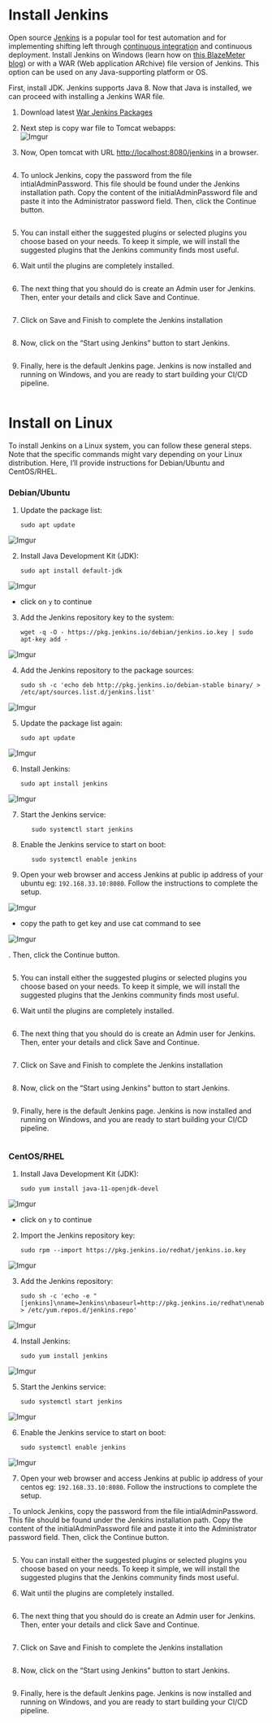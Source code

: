 <h1 id="install-jenkins">Install Jenkins</h1>
<p>Open source  <a href="https://jenkins.io/">Jenkins</a>  is a popular tool for test automation and for implementing shifting left through  <a href="https://www.blazemeter.com/blog/cicd-pipeline-jenkins-github">continuous integration</a>  and continuous deployment. Install Jenkins on Windows (learn how on  <a href="https://www.blazemeter.com/blog/how-to-install-jenkins-on-windows">this BlazeMeter blog</a>) or with a WAR (Web application ARchive) file version of Jenkins. This option can be used on any Java-supporting platform or OS.</p>
<p>First, install JDK. Jenkins supports Java 8. Now that Java is installed, we can proceed with installing a Jenkins WAR file.</p>
<ol>
<li>
<p>Download latest <a href="https://get.jenkins.io/war-stable/">War Jenkins Packages</a></p>
</li>
<li>
<p>Next step is copy war file to Tomcat webapps:<br>
<img src="https://i.imgur.com/Y3y49xE.png" alt="Imgur"></p>
</li>
<li>
<p>Now, Open tomcat with URL <a href="http://localhost:8080/jenkins">http://localhost:8080/jenkins</a> in a browser.</p>
</li>
</ol>
<p><img src="https://www.blazemeter.com/sites/default/files/image/2022-06/b1i10.png" alt=""></p>
<ol start="4">
<li>To unlock Jenkins, copy the password from the file intialAdminPassword. This file should be found under the Jenkins installation path. Copy the content of the initialAdminPassword file and paste it into the Administrator password field. Then, click the Continue button.</li>
</ol>
<p><img src="https://www.blazemeter.com/sites/default/files/image/2022-06/b1i11.png" alt=""></p>
<ol start="5">
<li>
<p>You can install either the suggested plugins or selected plugins you choose based on your needs. To keep it simple, we will install the suggested plugins that the Jenkins community finds most useful.<br>
<img src="https://www.blazemeter.com/sites/default/files/image/2022-06/b1i12.png" alt=""></p>
</li>
<li>
<p>Wait until the plugins are completely installed.</p>
</li>
</ol>
<p><img src="https://www.blazemeter.com/sites/default/files/image/2022-06/b1i13.png" alt=""></p>
<ol start="6">
<li>The next thing that you should do is create an Admin user for Jenkins. Then, enter your details and click Save and Continue.</li>
</ol>
<p><img src="https://www.blazemeter.com/sites/default/files/image/2022-06/b1i14.png" alt=""></p>
<ol start="7">
<li>Click on Save and Finish to complete the Jenkins installation</li>
</ol>
<p><img src="https://www.blazemeter.com/sites/default/files/image/2022-06/b1i15.png" alt=""></p>
<ol start="8">
<li>Now, click on the “Start using Jenkins” button to start Jenkins.</li>
</ol>
<p><img src="https://www.blazemeter.com/sites/default/files/image/2022-06/b1i16.png" alt=""></p>
<ol start="9">
<li>Finally, here is the default Jenkins page. Jenkins is now installed and running on Windows, and you are ready to start building your CI/CD pipeline.</li>
</ol>
<p><img src="https://www.blazemeter.com/sites/default/files/image/2022-06/b1i17.png" alt=""></p>
<h1 id="install-on-linux">Install on Linux</h1>
<p>To install Jenkins on a Linux system, you can follow these general steps. Note that the specific commands might vary depending on your Linux distribution. Here, I’ll provide instructions for Debian/Ubuntu and CentOS/RHEL.</p>
<h3 id="debianubuntu">Debian/Ubuntu</h3>
<ol>
<li>
<p>Update the package list:</p>
<pre><code>sudo apt update
</code></pre>
</li>
</ol>
<p><img src="https://i.imgur.com/8FcLpwG.png" alt="Imgur"></p>
<ol start="2">
<li>
<p>Install Java Development Kit (JDK):</p>
<pre><code>sudo apt install default-jdk 
</code></pre>
</li>
</ol>
<p><img src="https://i.imgur.com/sk4iTja.png" alt="Imgur"></p>
<ul>
<li>click on <code>y</code> to continue</li>
</ul>
<ol start="3">
<li>
<p>Add the Jenkins repository key to the system:</p>
<pre><code>wget -q -O - https://pkg.jenkins.io/debian/jenkins.io.key | sudo apt-key add - 
</code></pre>
</li>
</ol>
<p><img src="https://i.imgur.com/HCCqRkk.png" alt="Imgur"></p>
<ol start="4">
<li>
<p>Add the Jenkins repository to the package sources:</p>
<pre><code>sudo sh -c 'echo deb http://pkg.jenkins.io/debian-stable binary/ &gt; /etc/apt/sources.list.d/jenkins.list' 
</code></pre>
</li>
</ol>
<p><img src="https://i.imgur.com/TutTgK8.png" alt="Imgur"></p>
<ol start="5">
<li>
<p>Update the package list again:</p>
<pre><code>sudo apt update
</code></pre>
</li>
</ol>
<p><img src="https://i.imgur.com/8FcLpwG.png" alt="Imgur"></p>
<ol start="6">
<li>
<p>Install Jenkins:</p>
<pre><code>sudo apt install jenkins 
</code></pre>
</li>
</ol>
<p><img src="https://i.imgur.com/M2Pp6Sk.png" alt="Imgur"></p>
<ol start="7">
<li>
<p>Start the Jenkins service:</p>
<pre><code>   sudo systemctl start jenkins
</code></pre>
</li>
<li>
<p>Enable the Jenkins service to start on boot:</p>
<pre><code>   sudo systemctl enable jenkins
</code></pre>
</li>
<li>
<p>Open your web browser and access Jenkins at public ip address of your ubuntu eg: <code>192.168.33.10:8080</code>. Follow the instructions to complete the setup.</p>
</li>
</ol>
<p><img src="https://i.imgur.com/AQBTLIw.png" alt="Imgur"></p>
<ul>
<li>copy the path to get key and use cat command to see</li>
</ul>
<p><img src="https://i.imgur.com/LO55sTS.png" alt="Imgur"></p>
<p>.  Then, click the Continue button.</p>
<p><img src="https://www.blazemeter.com/sites/default/files/image/2022-06/b1i11.png" alt=""></p>
<ol start="5">
<li>
<p>You can install either the suggested plugins or selected plugins you choose based on your needs. To keep it simple, we will install the suggested plugins that the Jenkins community finds most useful.<br>
<img src="https://www.blazemeter.com/sites/default/files/image/2022-06/b1i12.png" alt=""></p>
</li>
<li>
<p>Wait until the plugins are completely installed.</p>
</li>
</ol>
<p><img src="https://www.blazemeter.com/sites/default/files/image/2022-06/b1i13.png" alt=""></p>
<ol start="6">
<li>The next thing that you should do is create an Admin user for Jenkins. Then, enter your details and click Save and Continue.</li>
</ol>
<p><img src="https://www.blazemeter.com/sites/default/files/image/2022-06/b1i14.png" alt=""></p>
<ol start="7">
<li>Click on Save and Finish to complete the Jenkins installation</li>
</ol>
<p><img src="https://www.blazemeter.com/sites/default/files/image/2022-06/b1i15.png" alt=""></p>
<ol start="8">
<li>Now, click on the “Start using Jenkins” button to start Jenkins.</li>
</ol>
<p><img src="https://www.blazemeter.com/sites/default/files/image/2022-06/b1i16.png" alt=""></p>
<ol start="9">
<li>Finally, here is the default Jenkins page. Jenkins is now installed and running on Windows, and you are ready to start building your CI/CD pipeline.</li>
</ol>
<p><img src="https://www.blazemeter.com/sites/default/files/image/2022-06/b1i17.png" alt=""></p>
<h3 id="centosrhel">CentOS/RHEL</h3>
<ol>
<li>
<p>Install Java Development Kit (JDK):</p>
<pre><code>sudo yum install java-11-openjdk-devel
</code></pre>
</li>
</ol>
<p><img src="https://i.imgur.com/sk4iTja.png" alt="Imgur"></p>
<ul>
<li>click on <code>y</code> to continue</li>
</ul>
<ol start="2">
<li>
<p>Import the Jenkins repository key:</p>
<pre><code>sudo rpm --import https://pkg.jenkins.io/redhat/jenkins.io.key
</code></pre>
</li>
</ol>
<p><img src="https://i.imgur.com/RT7PlOm.png" alt="Imgur"></p>
<ol start="3">
<li>
<p>Add the Jenkins repository:</p>
<pre><code>sudo sh -c 'echo -e "[jenkins]\nname=Jenkins\nbaseurl=http://pkg.jenkins.io/redhat\nenabled=1\ngpgcheck=1" &gt; /etc/yum.repos.d/jenkins.repo' 
</code></pre>
</li>
</ol>
<p><img src="https://i.imgur.com/RT7PlOm.png" alt="Imgur"></p>
<ol start="4">
<li>
<p>Install Jenkins:</p>
<pre><code>sudo yum install jenkins 
</code></pre>
</li>
</ol>
<p><img src="https://i.imgur.com/M2Pp6Sk.png" alt="Imgur"></p>
<ol start="5">
<li>
<p>Start the Jenkins service:</p>
<pre><code>sudo systemctl start jenkins 
</code></pre>
</li>
</ol>
<p><img src="https://i.imgur.com/XRjvlJs.png" alt="Imgur"></p>
<ol start="6">
<li>
<p>Enable the Jenkins service to start on boot:</p>
<pre><code>sudo systemctl enable jenkins
</code></pre>
</li>
</ol>
<p><img src="https://i.imgur.com/z1osJef.png" alt="Imgur"></p>
<ol start="7">
<li>Open your web browser and access Jenkins at public ip address of your centos eg: <code>192.168.33.10:8080</code>. Follow the instructions to complete the setup.</li>
</ol>
<p>. To unlock Jenkins, copy the password from the file intialAdminPassword. This file should be found under the Jenkins installation path. Copy the content of the initialAdminPassword file and paste it into the Administrator password field. Then, click the Continue button.</p>
<p><img src="https://www.blazemeter.com/sites/default/files/image/2022-06/b1i11.png" alt=""></p>
<ol start="5">
<li>
<p>You can install either the suggested plugins or selected plugins you choose based on your needs. To keep it simple, we will install the suggested plugins that the Jenkins community finds most useful.<br>
<img src="https://www.blazemeter.com/sites/default/files/image/2022-06/b1i12.png" alt=""></p>
</li>
<li>
<p>Wait until the plugins are completely installed.</p>
</li>
</ol>
<p><img src="https://www.blazemeter.com/sites/default/files/image/2022-06/b1i13.png" alt=""></p>
<ol start="6">
<li>The next thing that you should do is create an Admin user for Jenkins. Then, enter your details and click Save and Continue.</li>
</ol>
<p><img src="https://www.blazemeter.com/sites/default/files/image/2022-06/b1i14.png" alt=""></p>
<ol start="7">
<li>Click on Save and Finish to complete the Jenkins installation</li>
</ol>
<p><img src="https://www.blazemeter.com/sites/default/files/image/2022-06/b1i15.png" alt=""></p>
<ol start="8">
<li>Now, click on the “Start using Jenkins” button to start Jenkins.</li>
</ol>
<p><img src="https://www.blazemeter.com/sites/default/files/image/2022-06/b1i16.png" alt=""></p>
<ol start="9">
<li>Finally, here is the default Jenkins page. Jenkins is now installed and running on Windows, and you are ready to start building your CI/CD pipeline.</li>
</ol>
<p><img src="https://www.blazemeter.com/sites/default/files/image/2022-06/b1i17.png" alt=""></p>

